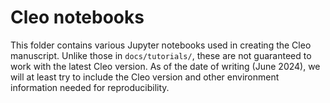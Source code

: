 # Cleo notebooks
This folder contains various Jupyter notebooks used in creating the Cleo manuscript.
Unlike those in `docs/tutorials/`, these are not guaranteed to work with the latest Cleo version.
As of the date of writing (June 2024), we will at least try to include the Cleo version and other environment information needed for reproducibility.